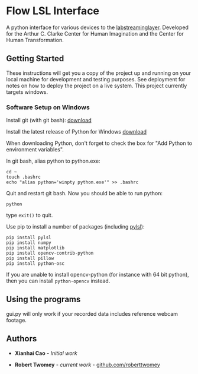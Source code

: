 # Flow LSL Interface

A python interface for various devices to the [labstreaminglayer](https://github.com/sccn/labstreaminglayer). Developed for the Arthur C. Clarke Center for Human Imagination and the Center for Human Transformation.

## Getting Started

These instructions will get you a copy of the project up and running on your local machine for development and testing purposes. See deployment for notes on how to deploy the project on a live system. This project currently targets windows.

### Software Setup on Windows

Install git (with git bash): [download](https://git-scm.com/download/win)

Install the latest release of Python for Windows [download](https://www.python.org/downloads/windows/)

When downloading Python, don't forget to check the box for "Add Python to environment variables".

In git bash, alias python to python.exe:

```
cd ~
touch .bashrc
echo "alias python='winpty python.exe'" >> .bashrc
```

Quit and restart git bash. Now you should be able to run python:
```
python
```
type ```exit()``` to quit.

Use pip to install a number of packages (including [pylsl](https://pypi.org/project/pylsl/#description)):

```
pip install pylsl
pip install numpy
pip install matplotlib
pip install opencv-contrib-python
pip install pillow
pip install python-osc
```

If you are unable to install opencv-python (for instance with 64 bit python), then you can install ```python-opencv``` instead.


## Using the programs

gui.py will only work if your recorded data includes reference webcam footage.

## Authors

* **Xianhai Cao** - *Initial work*

* **Robert Twomey** - *current work* - [github.com/roberttwomey](https://github.com/roberttwomey)

